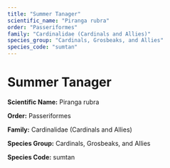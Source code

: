 ```yaml
---
title: "Summer Tanager"
scientific_name: "Piranga rubra"
order: "Passeriformes"
family: "Cardinalidae (Cardinals and Allies)"
species_group: "Cardinals, Grosbeaks, and Allies"
species_code: "sumtan"
---
```


# Summer Tanager

**Scientific Name:** Piranga rubra

**Order:** Passeriformes

**Family:** Cardinalidae (Cardinals and Allies)

**Species Group:** Cardinals, Grosbeaks, and Allies

**Species Code:** sumtan
